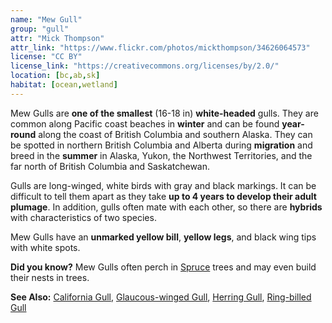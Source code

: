 ```yaml
---
name: "Mew Gull"
group: "gull"
attr: "Mick Thompson"
attr_link: "https://www.flickr.com/photos/mickthompson/34626064573"
license: "CC BY"
license_link: "https://creativecommons.org/licenses/by/2.0/"
location: [bc,ab,sk]
habitat: [ocean,wetland]
---
```

Mew Gulls are **one of the smallest** (16-18 in) **white-headed** gulls. They are common along Pacific coast beaches in **winter** and can be found **year-round** along the coast of British Columbia and southern Alaska. They can be spotted in northern British Columbia and Alberta during **migration** and breed in the **summer** in Alaska, Yukon, the Northwest Territories, and the far north of British Columbia and Saskatchewan.

Gulls are long-winged, white birds with gray and black markings. It can be difficult to tell them apart as they take **up to 4 years to develop their adult plumage**. In addition, gulls often mate with each other, so there are **hybrids** with characteristics of two species.

Mew Gulls have an **unmarked yellow bill**, **yellow legs**, and black wing tips with white spots.

**Did you know?** Mew Gulls often perch in [Spruce](/trees/spruce/) trees and may even build their nests in trees.

<!-- generated, do not edit -->
**See Also:**
[California Gull](/birds/calgull/),
[Glaucous-winged Gull](/birds/glaugull/),
[Herring Gull](/birds/herrgull/),
[Ring-billed Gull](/birds/ringgull/)
